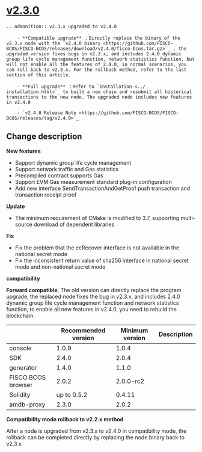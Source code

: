 # [v2.3.0](https://github.com/FISCO-BCOS/FISCO-BCOS/releases/tag/v2.3.0)

```eval_rst
.. admonition:: v2.3.x upgraded to v2.4.0

    - **Compatible upgrade** ：Directly replace the binary of the v2.3.x node with the `v2.4.0 binary <https://github.com/FISCO-BCOS/FISCO-BCOS/releases/download/v2.4.0/fisco-bcos.tar.gz>`_ , the upgraded version fixes bugs in v2.3.x, and includes 2.4.0 dynamic group life cycle management function, network statistics function, but will not enable all the features of 2.4.0, in normal scenarios, you can roll back to v2.3.x. For the rollback method, refer to the last section of this article.

    - **Full upgrade** ：Refer to `Installation <../ installation.html>`_ to build a new chain and resubmit all historical transactions to the new node. The upgraded node includes new features in v2.4.0

    - `v2.4.0 Release Note <https://github.com/FISCO-BCOS/FISCO-BCOS/releases/tag/v2.4.0>`_
```

## Change description

**New features**

- Support dynamic group life cycle management
- Support network traffic and Gas statistics
- Precompiled contract supports Gas
- Support EVM Gas measurement standard plug-in configuration
- Add new interface SendTransactionAndGetProof push transaction and transaction receipt proof

**Update**

- The minimum requirement of CMake is modified to 3.7, supporting multi-source download of dependent libraries 

**Fix**

- Fix the problem that the ecRecover interface is not available in the national secret mode
- Fix the inconsistent return value of sha256 interface in national secret mode and non-national secret mode


**compatibility**

**Forward compatible**, The old version can directly replace the program upgrade, the replaced node fixes the bug in v2.3.x, and includes 2.4.0 dynamic group life cycle management function and network statistics function, to enable all new features in v2.4.0, you need to rebuild the blockchain.

|                    | Recommended version | Minimum version | Description |
| ------------------ | ------------------- | --------------- | ----------- |
| console            | 1.0.9               | 1.0.4           |             |
| SDK                | 2.4.0               | 2.0.4           |             |
| generator          | 1.4.0               | 1.1.0           |             |
| FISCO BCOS browser | 2.0.2               | 2.0.0-rc2       |             |
| Solidity           | up to 0.5.2         | 0.4.11          |             |
| amdb-proxy         | 2.3.0               | 2.0.2           |             |

**Compatibility mode rollback to v2.2.x method**

After a node is upgraded from v2.3.x to v2.4.0 in compatibility mode, the rollback can be completed directly by replacing the node binary back to v2.3.x.

